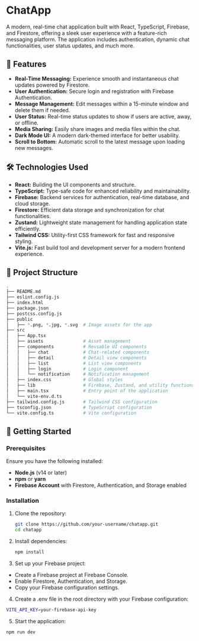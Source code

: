 # ChatApp

A modern, real-time chat application built with React, TypeScript, Firebase, and Firestore, offering a sleek user experience with a feature-rich messaging platform. The application includes authentication, dynamic chat functionalities, user status updates, and much more.

## 🌟 Features

- **Real-Time Messaging:** Experience smooth and instantaneous chat updates powered by Firestore.
- **User Authentication:** Secure login and registration with Firebase Authentication.
- **Message Management:** Edit messages within a 15-minute window and delete them if needed.
- **User Status:** Real-time status updates to show if users are active, away, or offline.
- **Media Sharing:** Easily share images and media files within the chat.
- **Dark Mode UI:** A modern dark-themed interface for better usability.
- **Scroll to Bottom:** Automatic scroll to the latest message upon loading new messages.

## 🛠️ Technologies Used

- **React:** Building the UI components and structure.
- **TypeScript:** Type-safe code for enhanced reliability and maintainability.
- **Firebase:** Backend services for authentication, real-time database, and cloud storage.
- **Firestore:** Efficient data storage and synchronization for chat functionalities.
- **Zustand:** Lightweight state management for handling application state efficiently.
- **Tailwind CSS:** Utility-first CSS framework for fast and responsive styling.
- **Vite.js:** Fast build tool and development server for a modern frontend experience.

## 📂 Project Structure
```bash
.
├── README.md
├── eslint.config.js
├── index.html
├── package.json
├── postcss.config.js
├── public
│   ├── *.png, *.jpg, *.svg  # Image assets for the app
├── src
│   ├── App.tsx
│   ├── assets               # Asset management
│   ├── components           # Reusable UI components
│   │   ├── chat             # Chat-related components
│   │   ├── detail           # Detail view components
│   │   ├── list             # List view components
│   │   ├── login            # Login component
│   │   └── notification     # Notification management
│   ├── index.css            # Global styles
│   ├── lib                  # Firebase, Zustand, and utility functions
│   ├── main.tsx             # Entry point of the application
│   └── vite-env.d.ts
├── tailwind.config.js       # Tailwind CSS configuration
├── tsconfig.json            # TypeScript configuration
└── vite.config.ts           # Vite configuration
```

## 🚀 Getting Started

### Prerequisites

Ensure you have the following installed:

- **Node.js** (v14 or later)
- **npm** or **yarn**
- **Firebase Account** with Firestore, Authentication, and Storage enabled

### Installation

1. Clone the repository:

   ```bash
   git clone https://github.com/your-username/chatapp.git
   cd chatapp
   ```
2. Install dependencies:
   ```bash
   npm install
   ```
3. Set up your Firebase project:

- Create a Firebase project at Firebase Console.
- Enable Firestore, Authentication, and Storage.
- Copy your Firebase configuration settings.

4. Create a .env file in the root directory with your Firebase configuration:
  ```bash
  VITE_API_KEY=your-firebase-api-key
  ```
5. Start the application:
  ```bash
  npm run dev
  ```